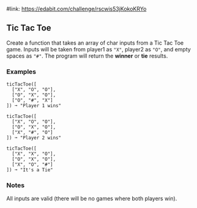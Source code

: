 #link: https://edabit.com/challenge/rscwis53jKokoKRYo



## Tic Tac Toe

Create a function that takes an array of char inputs from a Tic Tac Toe game. Inputs will be taken from player1 as `"X"`, player2 as `"O"`, and empty spaces as `"#"`. The program will return the **winner** or **tie** results.

### Examples

```
ticTacToe([
  ["X", "O", "O"],
  ["O", "X", "O"],
  ["O", "#", "X"]
]) ➞ "Player 1 wins"

ticTacToe([
  ["X", "O", "O"],
  ["O", "X", "O"],
  ["X", "#", "O"]
]) ➞ "Player 2 wins"

ticTacToe([
  ["X", "X", "O"],
  ["O", "X", "O"],
  ["X", "O", "#"]
]) ➞ "It's a Tie"
```

### Notes

All inputs are valid (there will be no games where both players win).

